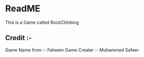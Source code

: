 # ReadME

This is a Game called RockClimbing


## Credit :-
Game Name from :- Faheem
Game Creater :- Muhammed Safeer
